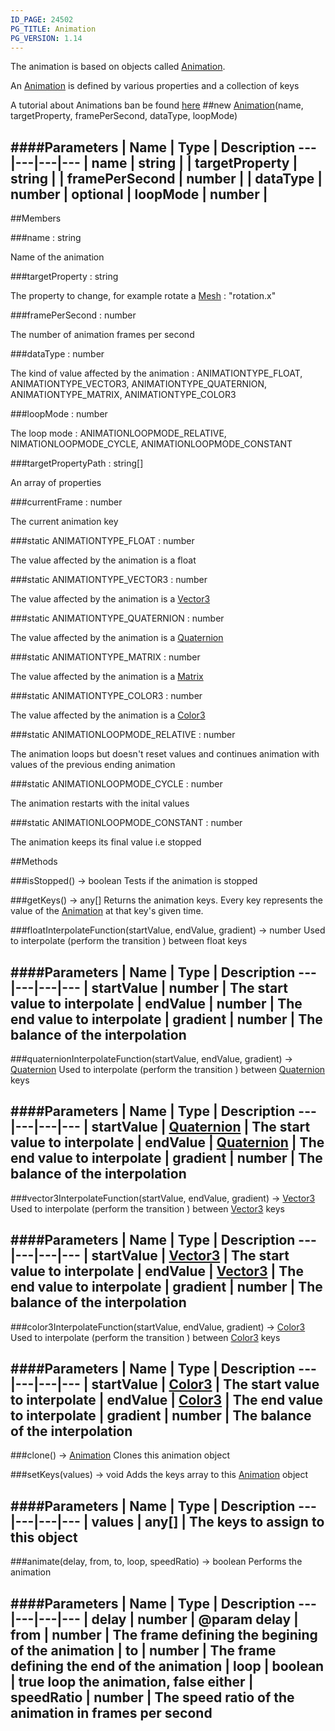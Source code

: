 ```yaml
---
ID_PAGE: 24502
PG_TITLE: Animation
PG_VERSION: 1.14
---
```


The animation is based on objects called [Animation](/classes/Animation).

An [Animation](/classes/Animation) is defined by various properties and a collection of keys

A tutorial about Animations ban be found [here](https://github.com/BabylonJS/Babylon.js/wiki/07-Animation)
##new [Animation](/classes/Animation)(name, targetProperty, framePerSecond, dataType, loopMode)

####Parameters
 | Name | Type | Description
---|---|---|---
 | name | string | 
 | targetProperty | string | 
 | framePerSecond | number | 
 | dataType | number | 
optional | loopMode | number | 
---

##Members

###name : string


Name of the animation

###targetProperty : string


The property to change, for example rotate a [Mesh](/classes/Mesh) : &quot;rotation.x&quot;

###framePerSecond : number


The number of animation frames per second

###dataType : number


The kind of value affected by the animation : ANIMATIONTYPE_FLOAT, ANIMATIONTYPE_VECTOR3, ANIMATIONTYPE_QUATERNION, ANIMATIONTYPE_MATRIX, ANIMATIONTYPE_COLOR3

###loopMode : number


The loop mode : ANIMATIONLOOPMODE_RELATIVE, NIMATIONLOOPMODE_CYCLE, ANIMATIONLOOPMODE_CONSTANT

###targetPropertyPath : string[]


An array of properties

###currentFrame : number


The current animation key

###static ANIMATIONTYPE_FLOAT : number


The value affected by the animation is a float

###static ANIMATIONTYPE_VECTOR3 : number


The value affected by the animation is a [Vector3](/classes/Vector3)

###static ANIMATIONTYPE_QUATERNION : number


The value affected by the animation is a [Quaternion](/classes/Quaternion)

###static ANIMATIONTYPE_MATRIX : number


The value affected by the animation is a [Matrix](/classes/Matrix)

###static ANIMATIONTYPE_COLOR3 : number


The value affected by the animation is a [Color3](/classes/Color3)

###static ANIMATIONLOOPMODE_RELATIVE : number


The animation loops but doesn't reset values and continues animation with values of the previous ending animation

###static ANIMATIONLOOPMODE_CYCLE : number


The animation restarts with the inital values

###static ANIMATIONLOOPMODE_CONSTANT : number


The animation keeps its final value i.e stopped



##Methods

###isStopped() &rarr; boolean
Tests if the animation is stopped


###getKeys() &rarr; any[]
Returns the animation keys.
Every key represents the value of the [Animation](/classes/Animation) at that key's given time.


###floatInterpolateFunction(startValue, endValue, gradient) &rarr; number
Used to interpolate (perform the transition ) between float keys

####Parameters
 | Name | Type | Description
---|---|---|---
 | startValue | number | The start value to interpolate
 | endValue | number | The end value to interpolate
 | gradient | number | The balance of the interpolation
---

###quaternionInterpolateFunction(startValue, endValue, gradient) &rarr; [Quaternion](/classes/Quaternion)
Used to interpolate (perform the transition ) between [Quaternion](/classes/Quaternion) keys

####Parameters
 | Name | Type | Description
---|---|---|---
 | startValue | [Quaternion](/classes/Quaternion) | The start value to interpolate
 | endValue | [Quaternion](/classes/Quaternion) | The end value to interpolate
 | gradient | number | The balance of the interpolation
---

###vector3InterpolateFunction(startValue, endValue, gradient) &rarr; [Vector3](/classes/Vector3)
Used to interpolate (perform the transition ) between [Vector3](/classes/Vector3) keys

####Parameters
 | Name | Type | Description
---|---|---|---
 | startValue | [Vector3](/classes/Vector3) | The start value to interpolate
 | endValue | [Vector3](/classes/Vector3) | The end value to interpolate
 | gradient | number | The balance of the interpolation
---

###color3InterpolateFunction(startValue, endValue, gradient) &rarr; [Color3](/classes/Color3)
Used to interpolate (perform the transition ) between [Color3](/classes/Color3) keys

####Parameters
 | Name | Type | Description
---|---|---|---
 | startValue | [Color3](/classes/Color3) | The start value to interpolate
 | endValue | [Color3](/classes/Color3) | The end value to interpolate
 | gradient | number | The balance of the interpolation
---

###clone() &rarr; [Animation](/classes/Animation)
Clones this animation object


###setKeys(values) &rarr; void
Adds the keys array to this [Animation](/classes/Animation) object

####Parameters
 | Name | Type | Description
---|---|---|---
 | values | any[] | The keys to assign to this object
---

###animate(delay, from, to, loop, speedRatio) &rarr; boolean
Performs the animation

####Parameters
 | Name | Type | Description
---|---|---|---
 | delay | number | @param delay
 | from | number | The frame defining the begining of the animation
 | to | number | The frame defining the end of the animation
 | loop | boolean | true loop the animation, false either
 | speedRatio | number | The speed ratio of the animation in frames per second
---
